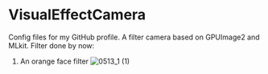 # VisualEffectCamera
Config files for my GitHub profile.
A filter camera based on GPUImage2 and MLkit.
Filter done by now:
1. An orange face filter
![0513_1 (1)](https://user-images.githubusercontent.com/43910340/168193528-5ee075cc-7306-4c62-a8c6-4af5c3c8ad7c.jpg)
